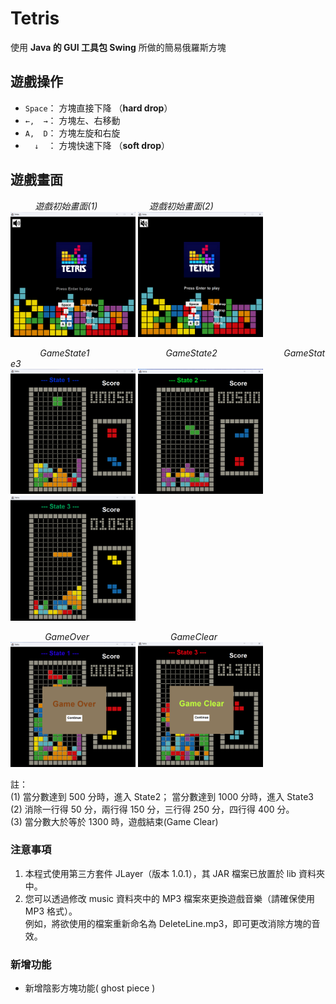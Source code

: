 # Tetris
使用 **Java 的 GUI 工具包 Swing** 所做的簡易俄羅斯方塊

## 遊戲操作
* `Space`： 方塊直接下降 （**hard drop**）
*  `←,  →`： 方塊左、右移動 
*  `A,  D`： 方塊左旋和右旋
*  `   ↓   `： 方塊快速下降 （**soft drop**）
## 遊戲畫面
&nbsp;&nbsp;&nbsp;&nbsp;&nbsp;&nbsp;&nbsp;&nbsp;&nbsp;&nbsp;*遊戲初始畫面(1)*&nbsp;&nbsp;&nbsp;&nbsp;&nbsp;&nbsp;&nbsp;&nbsp;&nbsp;&nbsp;&nbsp;&nbsp;&nbsp;&nbsp;&nbsp;&nbsp;&nbsp;&nbsp;&nbsp;&nbsp;&nbsp;*遊戲初始畫面(2)*   
<img src="https://github.com/MingMinNa/Tetris/blob/v2/img/game_display/HomeScreen_display(1).png" alt="HomeScreen_display(1).png" width="200" height="200">
<img src="https://github.com/MingMinNa/Tetris/blob/v2/img/game_display/HomeScreen_display(2).png" alt="HomeScreen_display(2).png" width="200" height="200">  

&nbsp;&nbsp;&nbsp;&nbsp;&nbsp;&nbsp;&nbsp;&nbsp;&nbsp;&nbsp;&nbsp;&nbsp;*GameState1*&nbsp;&nbsp;&nbsp;&nbsp;&nbsp;&nbsp;&nbsp;&nbsp;&nbsp;&nbsp;&nbsp;&nbsp;&nbsp;&nbsp;&nbsp;&nbsp;&nbsp;&nbsp;&nbsp;&nbsp;&nbsp;&nbsp;&nbsp;&nbsp;&nbsp;&nbsp;&nbsp;&nbsp;&nbsp;&nbsp;&nbsp;*GameState2*&nbsp;&nbsp;&nbsp;&nbsp;&nbsp;&nbsp;&nbsp;&nbsp;&nbsp;&nbsp;&nbsp;&nbsp;&nbsp;&nbsp;&nbsp;&nbsp;&nbsp;&nbsp;&nbsp;&nbsp;&nbsp;&nbsp;&nbsp;&nbsp;&nbsp;&nbsp;&nbsp;*GameState3*  
<img src="https://github.com/MingMinNa/Tetris/blob/v2/img/game_display/GameScreen_State1.png" alt="GameScreen_State1.png" width="200" height="200">
<img src="https://github.com/MingMinNa/Tetris/blob/v2/img/game_display/GameScreen_state2.png" alt="GameScreen_state2.png" width="200" height="200">
<img src="https://github.com/MingMinNa/Tetris/blob/v2/img/game_display/GameScreen_State3.png" alt="GameScreen_State3.png" width="200" height="200">  

&nbsp;&nbsp;&nbsp;&nbsp;&nbsp;&nbsp;&nbsp;&nbsp;&nbsp;&nbsp;&nbsp;&nbsp;&nbsp;&nbsp;*GameOver*&nbsp;&nbsp;&nbsp;&nbsp;&nbsp;&nbsp;&nbsp;&nbsp;&nbsp;&nbsp;&nbsp;&nbsp;&nbsp;&nbsp;&nbsp;&nbsp;&nbsp;&nbsp;&nbsp;&nbsp;&nbsp;&nbsp;&nbsp;&nbsp;&nbsp;&nbsp;&nbsp;&nbsp;&nbsp;&nbsp;&nbsp;&nbsp;&nbsp;*GameClear*  
<img src="https://github.com/MingMinNa/Tetris/blob/v2/img/game_display/GameOver.png" alt="GameOver.png" width="200" height="200">
<img src="https://github.com/MingMinNa/Tetris/blob/v2/img/game_display/GameClear.png" alt="GameClear.png" width="200" height="200">  

註：  
(1) 當分數達到 500 分時，進入 State2； 當分數達到 1000 分時，進入 State3  
(2) 消除一行得 50 分，兩行得 150 分，三行得 250 分，四行得 400 分。  
(3) 當分數大於等於 1300 時，遊戲結束(Game Clear)
### 注意事項
1. 本程式使用第三方套件 JLayer（版本 1.0.1），其 JAR 檔案已放置於 lib 資料夾中。
2. 您可以透過修改 music 資料夾中的 MP3 檔案來更換遊戲音樂（請確保使用 MP3 格式）。  
   例如，將欲使用的檔案重新命名為 DeleteLine.mp3，即可更改消除方塊的音效。

### 新增功能
* 新增陰影方塊功能( ghost piece )

